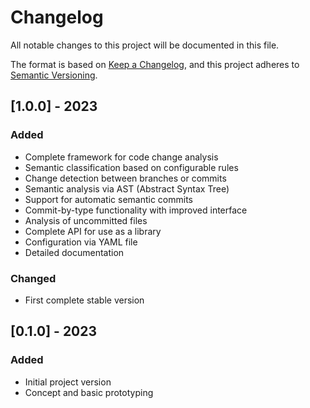 # Changelog

All notable changes to this project will be documented in this file.

The format is based on [Keep a Changelog](https://keepachangelog.com/en/1.0.0/),
and this project adheres to [Semantic Versioning](https://semver.org/).

## [1.0.0] - 2023

### Added
- Complete framework for code change analysis
- Semantic classification based on configurable rules
- Change detection between branches or commits
- Semantic analysis via AST (Abstract Syntax Tree)
- Support for automatic semantic commits
- Commit-by-type functionality with improved interface
- Analysis of uncommitted files
- Complete API for use as a library
- Configuration via YAML file
- Detailed documentation

### Changed
- First complete stable version

## [0.1.0] - 2023

### Added
- Initial project version
- Concept and basic prototyping
